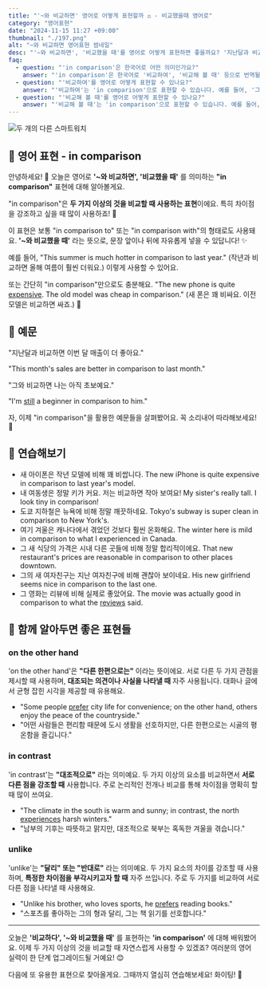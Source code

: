 ```yaml
---
title: "'~와 비교하면' 영어로 어떻게 표현할까 ⚖️ - 비교했을때 영어로"
category: "영어표현"
date: "2024-11-15 11:27 +09:00"
thumbnail: "./197.png"
alt: "~와 비교하면 영어표현 썸네일"
desc: "'~와 비교하면', '비교했을 때'를 영어로 어떻게 표현하면 좋을까요? '지난달과 비교하면 이번 달 매출이 더 좋아요.', '그와 비교하면 나는 아직 초보예요.' 등을 영어로 표현하는 법을 배워봅시다. 다양한 예문을 통해서 연습하고 본인의 표현으로 만들어 보세요."
faq:
  - question: "'in comparison'은 한국어로 어떤 의미인가요?"
    answer: "'in comparison'은 한국어로 '비교하여', '비교해 볼 때' 등으로 번역될 수 있습니다. 주로 두 개 이상의 사물이나 개념을 비교할 때 사용됩니다."
  - question: "'비교하여'를 영어로 어떻게 표현할 수 있나요?"
    answer: "'비교하여'는 'in comparison'으로 표현할 수 있습니다. 예를 들어, '그의 성적은 비교하여 더 뛰어나다'는 'His grades are better in comparison'으로 말할 수 있습니다."
  - question: "'비교해 볼 때'를 영어로 어떻게 표현할 수 있나요?"
    answer: "'비교해 볼 때'는 'in comparison'으로 표현할 수 있습니다. 예를 들어, '이 영화는 이전 작품과 비교해 볼 때 더 흥미롭다'는 'This movie is more interesting in comparison to the previous one'로 말할 수 있습니다."
---
```


![두 개의 다른 스마트워치](./197-1.jpg)

## 🌟 영어 표현 - in comparison

안녕하세요! 👋 오늘은 영어로 **'~와 비교하면', '비교했을 때'** 를 의미하는 **"in comparison"** 표현에 대해 알아볼게요.

"in comparison"은 **두 가지 이상의 것을 비교할 때 사용하는 표현**이에요. 특히 차이점을 강조하고 싶을 때 많이 사용하죠! 🤔

이 표현은 보통 "in comparison to" 또는 "in comparison with"의 형태로도 사용돼요. **'~와 비교했을 때'** 라는 뜻으로, 문장 앞이나 뒤에 자유롭게 넣을 수 있답니다! ✨

예를 들어, "This summer is much hotter in comparison to last year." (작년과 비교하면 올해 여름이 훨씬 더워요.) 이렇게 사용할 수 있어요.

또는 간단히 "in comparison"만으로도 충분해요. "The new phone is quite [expensive](/blog/in-english/317.expensive/). The old model was cheap in comparison." (새 폰은 꽤 비싸요. 이전 모델은 비교하면 싸죠.) 🤳

## 📖 예문

"지난달과 비교하면 이번 달 매출이 더 좋아요."

"This month's sales are better in comparison to last month."

"그와 비교하면 나는 아직 초보예요."

"I'm <a href="/blog/in-english/254.still/">still</a> a beginner in comparison to him."

자, 이제 "in comparison"을 활용한 예문들을 살펴봤어요. 꼭 소리내어 따라해보세요! 🎯

## 💬 연습해보기

<ul data-interactive-list>
  <li data-interactive-item>
    <span data-toggler>새 아이폰은 작년 모델에 비해 꽤 비쌉니다.</span>
    <span data-answer>The new iPhone is quite expensive in comparison to last year's model.</span>
  </li>
  <li data-interactive-item>
    <span data-toggler>내 여동생은 정말 키가 커요. 저는 비교하면 작아 보여요!</span>
    <span data-answer>My sister's really tall. I look tiny in comparison!</span>
  </li>
  <li data-interactive-item>
    <span data-toggler>도쿄 지하철은 뉴욕에 비해 정말 깨끗하네요.</span>
    <span data-answer>Tokyo's subway is super clean in comparison to New York's.</span>
  </li>
  <li data-interactive-item>
    <span data-toggler>여기 겨울은 캐나다에서 겪었던 것보다 훨씬 온화해요.</span>
    <span data-answer>The winter here is mild in comparison to what I experienced in Canada.</span>
  </li>
  <li data-interactive-item>
    <span data-toggler>그 새 식당의 가격은 시내 다른 곳들에 비해 정말 합리적이에요.</span>
    <span data-answer>That new restaurant's prices are reasonable in comparison to other places downtown.</span>
  </li>
  <li data-interactive-item>
    <span data-toggler>그의 새 여자친구는 지난 여자친구에 비해 괜찮아 보이네요.</span>
    <span data-answer>His new girlfriend seems nice in comparison to the last one.</span>
  </li>
  <li data-interactive-item>
    <span data-toggler>그 영화는 리뷰에 비해 실제로 좋았어요.</span>
    <span data-answer>The movie was actually good in comparison to what the <a href="/blog/in-english/251.review/">reviews</a> said.</span>
  </li>
</ul>

## 🤝 함께 알아두면 좋은 표현들

### on the other hand

'on the other hand'은 **"다른 한편으로는"** 이라는 뜻이에요. 서로 다른 두 가지 관점을 제시할 때 사용하며, **대조되는 의견이나 사실을 나타낼 때** 자주 사용됩니다. 대화나 글에서 균형 잡힌 시각을 제공할 때 유용해요.

- "Some people [prefer](/blog/in-english/191.prefer/) city life for convenience; on the other hand, others enjoy the peace of the countryside."
- "어떤 사람들은 편리함 때문에 도시 생활을 선호하지만, 다른 한편으로는 시골의 평온함을 즐깁니다."

### in contrast

'in contrast'는 **"대조적으로"** 라는 의미예요. 두 가지 이상의 요소를 비교하면서 **서로 다른 점을 강조할 때** 사용합니다. 주로 논리적인 전개나 비교를 통해 차이점을 명확히 할 때 많이 쓰여요.

- "The climate in the south is warm and sunny; in contrast, the north [experiences](/blog/in-english/415.experience/) harsh winters."
- "남부의 기후는 따뜻하고 맑지만, 대조적으로 북부는 혹독한 겨울을 겪습니다."

### unlike

'unlike'는 **"달리" 또는 "반대로"** 라는 의미예요. 두 가지 요소의 차이를 강조할 때 사용하며, **특정한 차이점을 부각시키고자 할 때** 자주 쓰입니다. 주로 두 가지를 비교하여 서로 다른 점을 나타낼 때 사용해요.

- "Unlike his brother, who loves sports, he [prefers](/blog/in-english/191.prefer/) reading books."
- "스포츠를 좋아하는 그의 형과 달리, 그는 책 읽기를 선호합니다."

---

오늘은 **'비교하다', '~와 비교했을 때'** 를 표현하는 **'in comparison'** 에 대해 배워봤어요. 이제 두 가지 이상의 것을 비교할 때 자연스럽게 사용할 수 있겠죠? 여러분의 영어 실력이 한 단계 업그레이드될 거예요! 😊

다음에 또 유용한 표현으로 찾아올게요. 그때까지 열심히 연습해보세요! 화이팅! 💪
